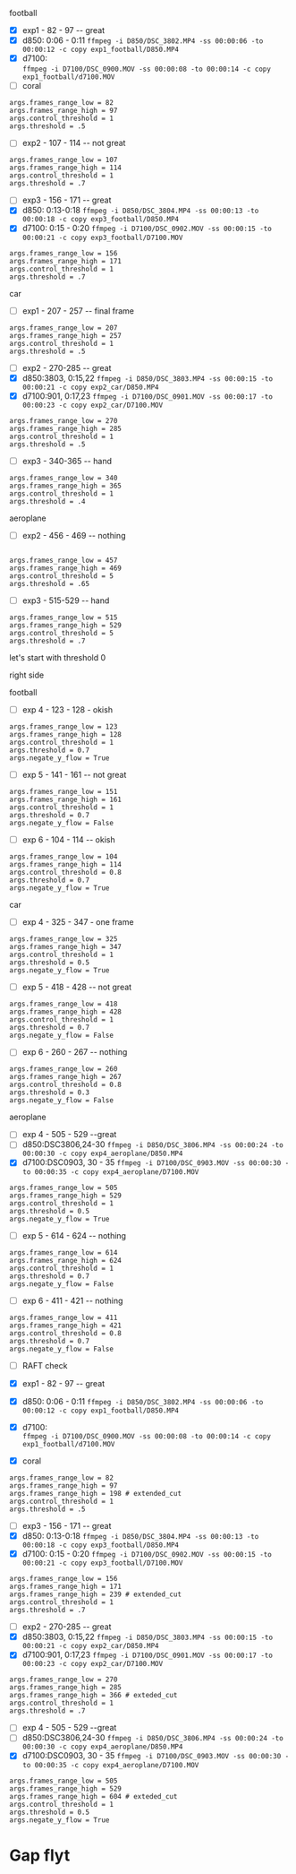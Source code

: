 

football 
- [x] exp1 - 82 - 97 -- great
- [x] d850: 0:06 - 0:11
`ffmpeg -i D850/DSC_3802.MP4 -ss 00:00:06 -to 00:00:12 -c copy exp1_football/D850.MP4`
- [x] d7100:  
`ffmpeg -i D7100/DSC_0900.MOV -ss 00:00:08 -to 00:00:14 -c copy exp1_football/d7100.MOV`
- [ ] coral
```
args.frames_range_low = 82
args.frames_range_high = 97
args.control_threshold = 1
args.threshold = .5
```


- [ ] exp2 - 107 - 114 -- not great

```
args.frames_range_low = 107
args.frames_range_high = 114
args.control_threshold = 1
args.threshold = .7
```
- [ ] exp3 - 156 - 171 -- great
- [x] d850: 0:13-0:18
`ffmpeg -i D850/DSC_3804.MP4 -ss 00:00:13 -to 00:00:18 -c copy exp3_football/D850.MP4`
- [x] d7100: 0:15 - 0:20
`ffmpeg -i D7100/DSC_0902.MOV -ss 00:00:15 -to 00:00:21 -c copy exp3_football/D7100.MOV`
```
args.frames_range_low = 156
args.frames_range_high = 171
args.control_threshold = 1
args.threshold = .7
```

car
- [ ] exp1 - 207 - 257 -- final frame
```
args.frames_range_low = 207
args.frames_range_high = 257
args.control_threshold = 1
args.threshold = .5
```
- [ ] exp2 - 270-285 -- great
- [x] d850:3803, 0:15,22
`ffmpeg -i D850/DSC_3803.MP4 -ss 00:00:15 -to 00:00:21 -c copy exp2_car/D850.MP4`
- [x] d7100:901, 0:17,23
`ffmpeg -i D7100/DSC_0901.MOV -ss 00:00:17 -to 00:00:23 -c copy exp2_car/D7100.MOV`
```
args.frames_range_low = 270
args.frames_range_high = 285
args.control_threshold = 1
args.threshold = .5
```
- [ ] exp3 - 340-365 -- hand
```
args.frames_range_low = 340
args.frames_range_high = 365
args.control_threshold = 1
args.threshold = .4
```
aeroplane
- [ ] exp2 - 456 - 469 -- nothing
```

args.frames_range_low = 457
args.frames_range_high = 469
args.control_threshold = 5
args.threshold = .65
```
- [ ] exp3 - 515-529 -- hand
```
args.frames_range_low = 515
args.frames_range_high = 529
args.control_threshold = 5
args.threshold = .7
```


let's start with threshold 0 


right side 

football
- [ ] exp 4 - 123 - 128 - okish
```
args.frames_range_low = 123
args.frames_range_high = 128
args.control_threshold = 1
args.threshold = 0.7
args.negate_y_flow = True
```
- [ ] exp 5 - 141 - 161 -- not great
```
args.frames_range_low = 151
args.frames_range_high = 161
args.control_threshold = 1
args.threshold = 0.7
args.negate_y_flow = False
```
- [ ] exp 6 - 104 - 114 -- okish
```
args.frames_range_low = 104
args.frames_range_high = 114
args.control_threshold = 0.8
args.threshold = 0.7
args.negate_y_flow = True
```


car
- [ ] exp 4 - 325 - 347 - one frame
```
args.frames_range_low = 325
args.frames_range_high = 347
args.control_threshold = 1
args.threshold = 0.5
args.negate_y_flow = True
```
- [ ] exp 5 - 418 - 428  -- not great
```
args.frames_range_low = 418
args.frames_range_high = 428
args.control_threshold = 1
args.threshold = 0.7
args.negate_y_flow = False
```
- [ ] exp 6 - 260 - 267 -- nothing
```
args.frames_range_low = 260
args.frames_range_high = 267
args.control_threshold = 0.8
args.threshold = 0.3
args.negate_y_flow = False
```


aeroplane
- [ ] exp 4 - 505 - 529 --great
- [ ] d850:DSC3806,24-30
`ffmpeg -i D850/DSC_3806.MP4 -ss 00:00:24 -to 00:00:30 -c copy exp4_aeroplane/D850.MP4`
- [x] d7100:DSC0903, 30 - 35
`ffmpeg -i D7100/DSC_0903.MOV -ss 00:00:30 -to 00:00:35 -c copy exp4_aeroplane/D7100.MOV`
```
args.frames_range_low = 505
args.frames_range_high = 529
args.control_threshold = 1
args.threshold = 0.5
args.negate_y_flow = True
```
- [ ] exp 5 - 614 - 624 -- nothing
```
args.frames_range_low = 614
args.frames_range_high = 624
args.control_threshold = 1
args.threshold = 0.7
args.negate_y_flow = False
```
- [ ] exp 6 - 411 - 421 -- nothing
```
args.frames_range_low = 411
args.frames_range_high = 421
args.control_threshold = 0.8
args.threshold = 0.7
args.negate_y_flow = False
```



- [ ] RAFT check 



- [x] exp1 - 82 - 97 -- great
- [x] d850: 0:06 - 0:11
`ffmpeg -i D850/DSC_3802.MP4 -ss 00:00:06 -to 00:00:12 -c copy exp1_football/D850.MP4`
- [x] d7100:  
`ffmpeg -i D7100/DSC_0900.MOV -ss 00:00:08 -to 00:00:14 -c copy exp1_football/d7100.MOV`
- [x] coral
```
args.frames_range_low = 82
args.frames_range_high = 97
args.frames_range_high = 198 # extended_cut
args.control_threshold = 1
args.threshold = .5
```


- [ ] exp3 - 156 - 171 -- great
- [x] d850: 0:13-0:18
`ffmpeg -i D850/DSC_3804.MP4 -ss 00:00:13 -to 00:00:18 -c copy exp3_football/D850.MP4`
- [x] d7100: 0:15 - 0:20
`ffmpeg -i D7100/DSC_0902.MOV -ss 00:00:15 -to 00:00:21 -c copy exp3_football/D7100.MOV`
```
args.frames_range_low = 156
args.frames_range_high = 171
args.frames_range_high = 239 # extended_cut
args.control_threshold = 1
args.threshold = .7
```

- [ ] exp2 - 270-285 -- great
- [x] d850:3803, 0:15,22
`ffmpeg -i D850/DSC_3803.MP4 -ss 00:00:15 -to 00:00:21 -c copy exp2_car/D850.MP4`
- [x] d7100:901, 0:17,23
`ffmpeg -i D7100/DSC_0901.MOV -ss 00:00:17 -to 00:00:23 -c copy exp2_car/D7100.MOV`
```
args.frames_range_low = 270
args.frames_range_high = 285
args.frames_range_high = 366 # exteded_cut
args.control_threshold = 1
args.threshold = .7
```


- [ ] exp 4 - 505 - 529 --great
- [ ] d850:DSC3806,24-30
`ffmpeg -i D850/DSC_3806.MP4 -ss 00:00:24 -to 00:00:30 -c copy exp4_aeroplane/D850.MP4`
- [x] d7100:DSC0903, 30 - 35
`ffmpeg -i D7100/DSC_0903.MOV -ss 00:00:30 -to 00:00:35 -c copy exp4_aeroplane/D7100.MOV`
```
args.frames_range_low = 505
args.frames_range_high = 529
args.frames_range_high = 604 # exteded_cut
args.control_threshold = 1
args.threshold = 0.5
args.negate_y_flow = True
```





# Gap flyt
